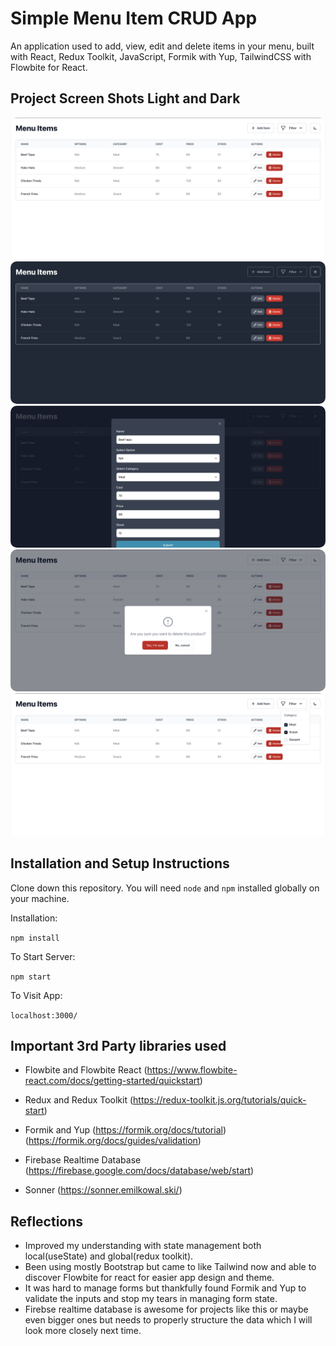 # Simple Menu Item CRUD App

An application used to add, view, edit and delete items in your menu, built with React, Redux Toolkit, JavaScript, Formik with Yup, TailwindCSS with Flowbite for React.

## Project Screen Shots Light and Dark

<img src="screenshots/HomePage-Light.png" style="border-radius: 10px;">
<img src="screenshots/HomePage-Dark.png" style="border-radius: 10px;">
<img src="screenshots/AddOrEdit-Dark.png" style="border-radius: 10px;">
<img src="screenshots/Delete-Light.png" style="border-radius: 10px;">
<img src="screenshots/Filter-Light.png" style="border-radius: 10px;">

## Installation and Setup Instructions

Clone down this repository. You will need `node` and `npm` installed globally on your machine.

Installation:

`npm install`

To Start Server:

`npm start`

To Visit App:

`localhost:3000/`

## Important 3rd Party libraries used

- Flowbite and Flowbite React (https://www.flowbite-react.com/docs/getting-started/quickstart)

- Redux and Redux Toolkit (https://redux-toolkit.js.org/tutorials/quick-start)

- Formik and Yup (https://formik.org/docs/tutorial) (https://formik.org/docs/guides/validation)

- Firebase Realtime Database (https://firebase.google.com/docs/database/web/start)

- Sonner (https://sonner.emilkowal.ski/)

## Reflections

- Improved my understanding with state management both local(useState) and global(redux toolkit).
- Been using mostly Bootstrap but came to like Tailwind now and able to discover Flowbite for react for easier app design and theme.
- It was hard to manage forms but thankfully found Formik and Yup to validate the inputs and stop my tears in managing form state.
- Firebse realtime database is awesome for projects like this or maybe even bigger ones but needs to properly structure the data which I will look more closely next time.
